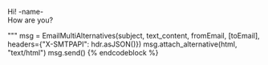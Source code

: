 Hi! -name-  
 How are you?  

""" msg = EmailMultiAlternatives(subject, text\_content, fromEmail, [toEmail], headers={"X-SMTPAPI": hdr.asJSON()}) msg.attach\_alternative(html, "text/html") msg.send() {% endcodeblock %}
